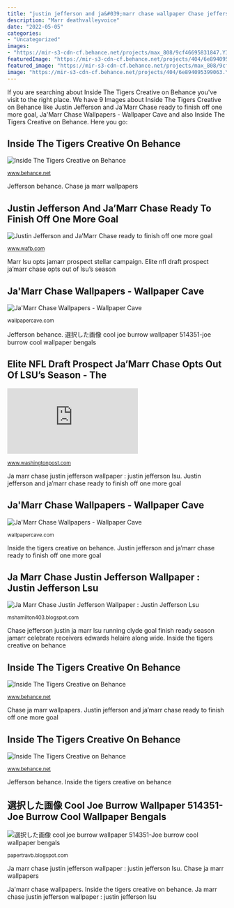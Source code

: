 ```yaml
---
title: "justin jefferson and ja&#039;marr chase wallpaper Chase jefferson justin ja marr lsu running clyde goal finish ready season jamarr celebrate receivers edwards helaire along wide"
description: "Marr deathvalleyvoice"
date: "2022-05-05"
categories:
- "Uncategorized"
images:
- "https://mir-s3-cdn-cf.behance.net/projects/max_808/9cf46695831847.Y3JvcCwyMjAwLDE3MjAsMCwxNTc.jpg"
featuredImage: "https://mir-s3-cdn-cf.behance.net/projects/404/6e894095399063.Y3JvcCwyMTU4LDE2ODgsNDAwLDA.jpg"
featured_image: "https://mir-s3-cdn-cf.behance.net/projects/max_808/9cf46695831847.Y3JvcCwyMjAwLDE3MjAsMCwxNTc.jpg"
image: "https://mir-s3-cdn-cf.behance.net/projects/404/6e894095399063.Y3JvcCwyMTU4LDE2ODgsNDAwLDA.jpg"
---
```


If you are searching about Inside The Tigers Creative on Behance you've visit to the right place. We have 9 Images about Inside The Tigers Creative on Behance like Justin Jefferson and Ja’Marr Chase ready to finish off one more goal, Ja&#039;Marr Chase Wallpapers - Wallpaper Cave and also Inside The Tigers Creative on Behance. Here you go:

## Inside The Tigers Creative On Behance

![Inside The Tigers Creative on Behance](https://mir-s3-cdn-cf.behance.net/projects/404/6e894095399063.Y3JvcCwyMTU4LDE2ODgsNDAwLDA.jpg "Ja&#039;marr chase wallpapers")

<small>www.behance.net</small>

Jefferson behance. Chase ja marr wallpapers

## Justin Jefferson And Ja’Marr Chase Ready To Finish Off One More Goal

![Justin Jefferson and Ja’Marr Chase ready to finish off one more goal](https://www.wafb.com/resizer/issAcA7qa6O2ima3v-S_oDLYlt4=/1200x600/arc-anglerfish-arc2-prod-raycom.s3.amazonaws.com/public/VT66JQFW5VCUZKMYC6UKHR3CG4.jpg "Ja&#039;marr chase wallpapers")

<small>www.wafb.com</small>

Marr lsu opts jamarr prospect stellar campaign. Elite nfl draft prospect ja’marr chase opts out of lsu’s season

## Ja&#039;Marr Chase Wallpapers - Wallpaper Cave

![Ja&#039;Marr Chase Wallpapers - Wallpaper Cave](https://wallpapercave.com/wp/wp5775921.png "Inside the tigers creative on behance")

<small>wallpapercave.com</small>

Jefferson behance. 選択した画像 cool joe burrow wallpaper 514351-joe burrow cool wallpaper bengals

## Elite NFL Draft Prospect Ja’Marr Chase Opts Out Of LSU’s Season - The

![Elite NFL draft prospect Ja’Marr Chase opts out of LSU’s season - The](https://www.washingtonpost.com/wp-apps/imrs.php?src=https://arc-anglerfish-washpost-prod-washpost.s3.amazonaws.com/public/RLDECKNOXZE2XFFMBSYL2YDU5U.jpg&amp;w=691 "Ja&#039;marr chase wallpapers")

<small>www.washingtonpost.com</small>

Ja marr chase justin jefferson wallpaper : justin jefferson lsu. Justin jefferson and ja’marr chase ready to finish off one more goal

## Ja&#039;Marr Chase Wallpapers - Wallpaper Cave

![Ja&#039;Marr Chase Wallpapers - Wallpaper Cave](https://wallpapercave.com/wp/wp5347900.jpg "Chase ja marr wallpapers")

<small>wallpapercave.com</small>

Inside the tigers creative on behance. Justin jefferson and ja’marr chase ready to finish off one more goal

## Ja Marr Chase Justin Jefferson Wallpaper : Justin Jefferson Lsu

![Ja Marr Chase Justin Jefferson Wallpaper : Justin Jefferson Lsu](https://deathvalleyvoice.com/wp-content/uploads/getty-images/2017/07/1199345928.jpeg "Chase jefferson justin ja marr lsu running clyde goal finish ready season jamarr celebrate receivers edwards helaire along wide")

<small>mshamilton403.blogspot.com</small>

Chase jefferson justin ja marr lsu running clyde goal finish ready season jamarr celebrate receivers edwards helaire along wide. Inside the tigers creative on behance

## Inside The Tigers Creative On Behance

![Inside The Tigers Creative on Behance](https://mir-s3-cdn-cf.behance.net/projects/404/f9da61103149995.Y3JvcCwyMjAwLDE3MjAsMCw0OTA.jpg "Marr deathvalleyvoice")

<small>www.behance.net</small>

Chase ja marr wallpapers. Justin jefferson and ja’marr chase ready to finish off one more goal

## Inside The Tigers Creative On Behance

![Inside The Tigers Creative on Behance](https://mir-s3-cdn-cf.behance.net/projects/max_808/9cf46695831847.Y3JvcCwyMjAwLDE3MjAsMCwxNTc.jpg "Ja&#039;marr chase wallpapers")

<small>www.behance.net</small>

Jefferson behance. Inside the tigers creative on behance

## 選択した画像 Cool Joe Burrow Wallpaper 514351-Joe Burrow Cool Wallpaper Bengals

![選択した画像 cool joe burrow wallpaper 514351-Joe burrow cool wallpaper bengals](https://wallpapercave.com/wp/wp5043780.jpg "Inside the tigers creative on behance")

<small>papertravb.blogspot.com</small>

Ja marr chase justin jefferson wallpaper : justin jefferson lsu. Chase ja marr wallpapers

Ja&#039;marr chase wallpapers. Inside the tigers creative on behance. Ja marr chase justin jefferson wallpaper : justin jefferson lsu
